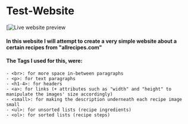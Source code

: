 # Test-Website

[![Live website preview]([https://gist.github.com/cxmeel/0dbc95191f239b631c3874f4ccf114e2/raw/SERVICE.svg])



#### In this website I will attempt to create a very simple website about a certain recipes from "allrecipes.com"
#### The Tags I used for this, were:

```
- <br>: for more space in-between paragraphs
- <p>: for text paragraphs
- <h1-4>: for headers
- <a>: for links (+ attributes such as "width" and "height" to manipulate the images' size accordingly)
- <small>: for making the description underneath each recipe image small 
- <ul>: for unsorted lists (recipe ingredients)
- <ol>: for sorted lists (recipe steps)
```
